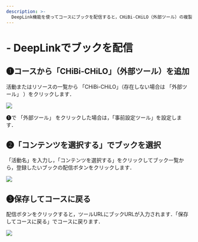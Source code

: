 ```yaml
---
description: >-
  DeepLink機能を使ってコースにブックを配信すると，CHiBi-CHiLO（外部ツール）の複製やコースのバックアップ＆リストアを行っても，同じブックを開くことができます．
---
```


# - DeepLinkでブックを配信

## ❶コースから「CHiBi-CHiLO」（外部ツール）を追加

活動またはリソースの一覧から 「CHiBi-CHiLO」（存在しない場合は 「外部ツール」 ）をクリックします．

![](../.gitbook/assets/deeplink\_01.png)

❶で 「外部ツール」 をクリックした場合は，「事前設定ツール」を設定します．

## ❷「コンテンツを選択する」でブックを選択

「活動名」を入力し，「コンテンツを選択する」をクリックしてブック一覧から，登録したいブックの配信ボタンをクリックします．

![](../.gitbook/assets/deeplink\_02.png)

## ❸保存してコースに戻る

配信ボタンをクリックすると，ツールURLにブックURLが入力されます．「保存してコースに戻る」でコースに戻ります．

![](../.gitbook/assets/deeplink\_03.png)
